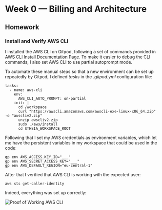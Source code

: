 # Week 0 — Billing and Architecture

## Homework

### Install and Verify AWS CLI 

I installed the AWS CLI on Gitpod, following a set of commands provided in [AWS CLI Install Documentation Page](https://docs.aws.amazon.com/cli/latest/userguide/getting-started-install.html). To make it easier to debug the CLI commands, I also set AWS CLI to use partial autoprompt mode.

To automate these manual steps so that a new environment can be set up repeatedly by Gitpod, I defined *tasks* in the *.gitpod.yml* configuration file:
```
tasks:
  - name: aws-cli
    env:
      AWS_CLI_AUTO_PROMPT: on-partial
    init: |
      cd /workspace
      curl "https://awscli.amazonaws.com/awscli-exe-linux-x86_64.zip" -o "awscliv2.zip"
      unzip awscliv2.zip
      sudo ./aws/install
      cd $THEIA_WORKSPACE_ROOT
```

Following that I set my AWS credentials as environment variables, which let me have the persistent variables in my workspace that could be used in the code:
```
gp env AWS_ACCESS_KEY_ID="___"
gp env AWS_SECRET_ACCESS_KEY="___"
gp env AWS_DEFAULT_REGION="eu-central-1"
```

After that I verified that AWS CLI is working with the expected user:
```
aws sts get-caller-identity
```
Indeed, everything was set up correctly:

![Proof of Working AWS CLI](/_docs/assets/sanity-check.png)
